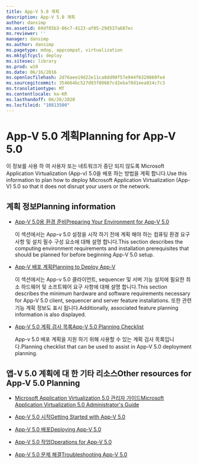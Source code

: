 ```yaml
---
title: App-V 5.0 계획
description: App-V 5.0 계획
author: dansimp
ms.assetid: 69df85b3-06c7-4123-af05-29d537a687ec
ms.reviewer: ''
manager: dansimp
ms.author: dansimp
ms.pagetype: mdop, appcompat, virtualization
ms.mktglfcycl: deploy
ms.sitesec: library
ms.prod: w10
ms.date: 06/16/2016
ms.openlocfilehash: 2d76aee19d22e11ca8dd90f57e944f6320860fe4
ms.sourcegitcommit: 354664bc527d93f80687cd2eba70d1eea024c7c3
ms.translationtype: MT
ms.contentlocale: ko-KR
ms.lasthandoff: 06/26/2020
ms.locfileid: "10813500"
---
```

# <span data-ttu-id="c2cad-103">App-V 5.0 계획</span><span class="sxs-lookup"><span data-stu-id="c2cad-103">Planning for App-V 5.0</span></span>


<span data-ttu-id="c2cad-104">이 정보를 사용 하 여 사용자 또는 네트워크가 중단 되지 않도록 Microsoft Application Virtualization (App-v) 5.0을 배포 하는 방법을 계획 합니다.</span><span class="sxs-lookup"><span data-stu-id="c2cad-104">Use this information to plan how to deploy Microsoft Application Virtualization (App-V) 5.0 so that it does not disrupt your users or the network.</span></span>

## <span data-ttu-id="c2cad-105">계획 정보</span><span class="sxs-lookup"><span data-stu-id="c2cad-105">Planning information</span></span>


-   [<span data-ttu-id="c2cad-106">App-V 5.0용 환경 준비</span><span class="sxs-lookup"><span data-stu-id="c2cad-106">Preparing Your Environment for App-V 5.0</span></span>](preparing-your-environment-for-app-v-50.md)

    <span data-ttu-id="c2cad-107">이 섹션에서는 App-v 5.0 설정을 시작 하기 전에 계획 해야 하는 컴퓨팅 환경 요구 사항 및 설치 필수 구성 요소에 대해 설명 합니다.</span><span class="sxs-lookup"><span data-stu-id="c2cad-107">This section describes the computing environment requirements and installation prerequisites that should be planned for before beginning App-V 5.0 setup.</span></span>

-   [<span data-ttu-id="c2cad-108">App-V 배포 계획</span><span class="sxs-lookup"><span data-stu-id="c2cad-108">Planning to Deploy App-V</span></span>](planning-to-deploy-app-v.md)

    <span data-ttu-id="c2cad-109">이 섹션에서는 App-v 5.0 클라이언트, sequencer 및 서버 기능 설치에 필요한 최소 하드웨어 및 소프트웨어 요구 사항에 대해 설명 합니다.</span><span class="sxs-lookup"><span data-stu-id="c2cad-109">This section describes the minimum hardware and software requirements necessary for App-V 5.0 client, sequencer and server feature installations.</span></span> <span data-ttu-id="c2cad-110">또한 관련 기능 계획 정보도 표시 됩니다.</span><span class="sxs-lookup"><span data-stu-id="c2cad-110">Additionally, associated feature planning information is also displayed.</span></span>

-   [<span data-ttu-id="c2cad-111">App-V 5.0 계획 검사 목록</span><span class="sxs-lookup"><span data-stu-id="c2cad-111">App-V 5.0 Planning Checklist</span></span>](app-v-50-planning-checklist.md)

    <span data-ttu-id="c2cad-112">App-v 5.0 배포 계획을 지원 하기 위해 사용할 수 있는 계획 검사 목록입니다.</span><span class="sxs-lookup"><span data-stu-id="c2cad-112">Planning checklist that can be used to assist in App-V 5.0 deployment planning.</span></span>






## <a href="" id="other-resources-for-app-v-5-0-planning-"></a><span data-ttu-id="c2cad-113">앱-V 5.0 계획에 대 한 기타 리소스</span><span class="sxs-lookup"><span data-stu-id="c2cad-113">Other resources for App-V 5.0 Planning</span></span>


-   [<span data-ttu-id="c2cad-114">Microsoft Application Virtualization 5.0 관리자 가이드</span><span class="sxs-lookup"><span data-stu-id="c2cad-114">Microsoft Application Virtualization 5.0 Administrator's Guide</span></span>](microsoft-application-virtualization-50-administrators-guide.md)

-   [<span data-ttu-id="c2cad-115">App-V 5.0 시작</span><span class="sxs-lookup"><span data-stu-id="c2cad-115">Getting Started with App-V 5.0</span></span>](getting-started-with-app-v-50--rtm.md)

-   [<span data-ttu-id="c2cad-116">App-V 5.0 배포</span><span class="sxs-lookup"><span data-stu-id="c2cad-116">Deploying App-V 5.0</span></span>](deploying-app-v-50.md)

-   [<span data-ttu-id="c2cad-117">App-V 5.0 작업</span><span class="sxs-lookup"><span data-stu-id="c2cad-117">Operations for App-V 5.0</span></span>](operations-for-app-v-50.md)

-   [<span data-ttu-id="c2cad-118">App-V 5.0 문제 해결</span><span class="sxs-lookup"><span data-stu-id="c2cad-118">Troubleshooting App-V 5.0</span></span>](troubleshooting-app-v-50.md)

 

 





